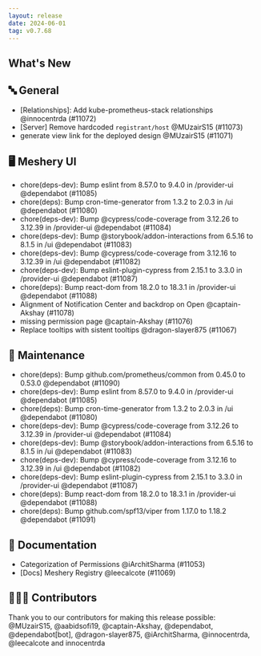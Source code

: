 ```yaml
---
layout: release
date: 2024-06-01
tag: v0.7.68
---
```


## What's New
## 🔤 General
- [Relationships]: Add kube-prometheus-stack relationships @innocentrda (#11072)
- [Server] Remove hardcoded `registrant/host` @MUzairS15 (#11073)
- generate view link for the deployed design @MUzairS15 (#11071)

## 🖥 Meshery UI

- chore(deps-dev): Bump eslint from 8.57.0 to 9.4.0 in /provider-ui @dependabot (#11085)
- chore(deps): Bump cron-time-generator from 1.3.2 to 2.0.3 in /ui @dependabot (#11080)
- chore(deps-dev): Bump @cypress/code-coverage from 3.12.26 to 3.12.39 in /provider-ui @dependabot (#11084)
- chore(deps-dev): Bump @storybook/addon-interactions from 6.5.16 to 8.1.5 in /ui @dependabot (#11083)
- chore(deps-dev): Bump @cypress/code-coverage from 3.12.16 to 3.12.39 in /ui @dependabot (#11082)
- chore(deps-dev): Bump eslint-plugin-cypress from 2.15.1 to 3.3.0 in /provider-ui @dependabot (#11087)
- chore(deps): Bump react-dom from 18.2.0 to 18.3.1 in /provider-ui @dependabot (#11088)
- Alignment of Notification Center and backdrop on Open @captain-Akshay (#11078)
- missing permission page @captain-Akshay (#11076)
- Replace tooltips with sistent tooltips @dragon-slayer875 (#11067)

## 🧰 Maintenance

- chore(deps): Bump github.com/prometheus/common from 0.45.0 to 0.53.0 @dependabot (#11090)
- chore(deps-dev): Bump eslint from 8.57.0 to 9.4.0 in /provider-ui @dependabot (#11085)
- chore(deps): Bump cron-time-generator from 1.3.2 to 2.0.3 in /ui @dependabot (#11080)
- chore(deps-dev): Bump @cypress/code-coverage from 3.12.26 to 3.12.39 in /provider-ui @dependabot (#11084)
- chore(deps-dev): Bump @storybook/addon-interactions from 6.5.16 to 8.1.5 in /ui @dependabot (#11083)
- chore(deps-dev): Bump @cypress/code-coverage from 3.12.16 to 3.12.39 in /ui @dependabot (#11082)
- chore(deps-dev): Bump eslint-plugin-cypress from 2.15.1 to 3.3.0 in /provider-ui @dependabot (#11087)
- chore(deps): Bump react-dom from 18.2.0 to 18.3.1 in /provider-ui @dependabot (#11088)
- chore(deps): Bump github.com/spf13/viper from 1.17.0 to 1.18.2 @dependabot (#11091)

## 📖 Documentation

- Categorization of Permissions @iArchitSharma (#11053)
- [Docs] Meshery Registry @leecalcote (#11069)

## 👨🏽‍💻 Contributors

Thank you to our contributors for making this release possible:
@MUzairS15, @aabidsofi19, @captain-Akshay, @dependabot, @dependabot[bot], @dragon-slayer875, @iArchitSharma, @innocentrda, @leecalcote and innocentrda
